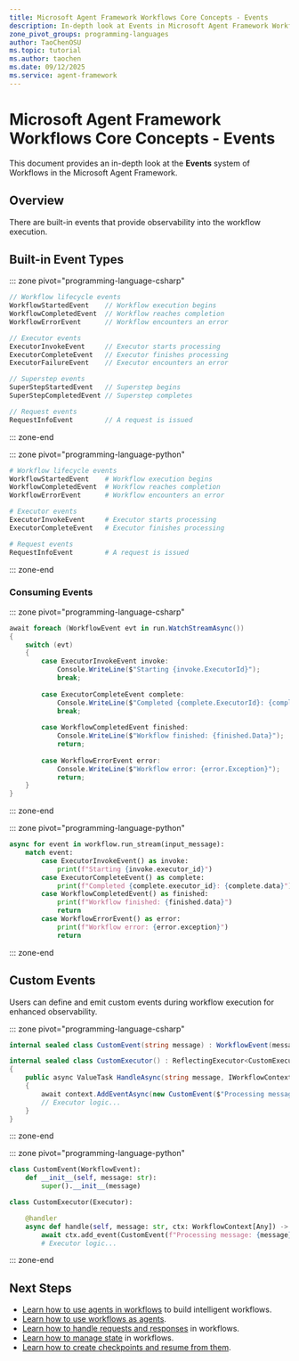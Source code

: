 ```yaml
---
title: Microsoft Agent Framework Workflows Core Concepts - Events
description: In-depth look at Events in Microsoft Agent Framework Workflows.
zone_pivot_groups: programming-languages
author: TaoChenOSU
ms.topic: tutorial
ms.author: taochen
ms.date: 09/12/2025
ms.service: agent-framework
---
```


# Microsoft Agent Framework Workflows Core Concepts - Events

This document provides an in-depth look at the **Events** system of Workflows in the Microsoft Agent Framework.

## Overview

There are built-in events that provide observability into the workflow execution.

## Built-in Event Types

::: zone pivot="programming-language-csharp"

```csharp
// Workflow lifecycle events
WorkflowStartedEvent    // Workflow execution begins
WorkflowCompletedEvent  // Workflow reaches completion
WorkflowErrorEvent      // Workflow encounters an error

// Executor events  
ExecutorInvokeEvent     // Executor starts processing
ExecutorCompleteEvent   // Executor finishes processing
ExecutorFailureEvent    // Executor encounters an error

// Superstep events
SuperStepStartedEvent   // Superstep begins
SuperStepCompletedEvent // Superstep completes

// Request events
RequestInfoEvent        // A request is issued
```

::: zone-end

::: zone pivot="programming-language-python"

```python
# Workflow lifecycle events
WorkflowStartedEvent    # Workflow execution begins
WorkflowCompletedEvent  # Workflow reaches completion
WorkflowErrorEvent      # Workflow encounters an error

# Executor events
ExecutorInvokeEvent     # Executor starts processing
ExecutorCompleteEvent   # Executor finishes processing

# Request events
RequestInfoEvent        # A request is issued
```

::: zone-end

### Consuming Events

::: zone pivot="programming-language-csharp"

```csharp
await foreach (WorkflowEvent evt in run.WatchStreamAsync())
{
    switch (evt)
    {
        case ExecutorInvokeEvent invoke:
            Console.WriteLine($"Starting {invoke.ExecutorId}");
            break;
            
        case ExecutorCompleteEvent complete:
            Console.WriteLine($"Completed {complete.ExecutorId}: {complete.Data}");
            break;
            
        case WorkflowCompletedEvent finished:
            Console.WriteLine($"Workflow finished: {finished.Data}");
            return;
            
        case WorkflowErrorEvent error:
            Console.WriteLine($"Workflow error: {error.Exception}");
            return;
    }
}
```

::: zone-end

::: zone pivot="programming-language-python"

```python
async for event in workflow.run_stream(input_message):
    match event:
        case ExecutorInvokeEvent() as invoke:
            print(f"Starting {invoke.executor_id}")
        case ExecutorCompleteEvent() as complete:
            print(f"Completed {complete.executor_id}: {complete.data}")
        case WorkflowCompletedEvent() as finished:
            print(f"Workflow finished: {finished.data}")
            return
        case WorkflowErrorEvent() as error:
            print(f"Workflow error: {error.exception}")
            return
```

::: zone-end

## Custom Events

Users can define and emit custom events during workflow execution for enhanced observability.

::: zone pivot="programming-language-csharp"

```csharp
internal sealed class CustomEvent(string message) : WorkflowEvent(message) { }

internal sealed class CustomExecutor() : ReflectingExecutor<CustomExecutor>("CustomExecutor"), IMessageHandler<string>
{
    public async ValueTask HandleAsync(string message, IWorkflowContext context)
    {
        await context.AddEventAsync(new CustomEvent($"Processing message: {message}"));
        // Executor logic...
    }
}
```

::: zone-end

::: zone pivot="programming-language-python"

```python
class CustomEvent(WorkflowEvent):
    def __init__(self, message: str):
        super().__init__(message)

class CustomExecutor(Executor):

    @handler
    async def handle(self, message: str, ctx: WorkflowContext[Any]) -> None:
        await ctx.add_event(CustomEvent(f"Processing message: {message}"))
        # Executor logic...
```

::: zone-end

## Next Steps

- [Learn how to use agents in workflows](./../using-agents.md) to build intelligent workflows.
- [Learn how to use workflows as agents](./../as-agents.md).
- [Learn how to handle requests and responses](./../request-and-response.md) in workflows.
- [Learn how to manage state](./../shared-states.md) in workflows.
- [Learn how to create checkpoints and resume from them](./../checkpoints.md).
